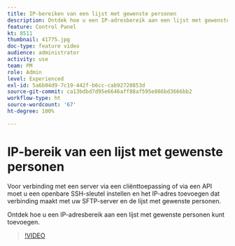 ```yaml
---
title: IP-bereiken van een lijst met gewenste personen
description: Ontdek hoe u een IP-adresbereik aan een lijst met gewenste personen kunt toevoegen.
feature: Control Panel
kt: 8511
thumbnail: 41775.jpg
doc-type: feature video
audience: administrator
activity: use
team: PM
role: Admin
level: Experienced
exl-id: 5a6b04d9-7c19-442f-b6cc-cab92720853d
source-git-commit: ca13bdbd7d95e6646aff88af595e866bd3666bb2
workflow-type: ht
source-wordcount: '67'
ht-degree: 100%

---
```


# IP-bereik van een lijst met gewenste personen

Voor verbinding met een server via een cliënttoepassing of via een API moet u een openbare SSH-sleutel instellen en het IP-adres toevoegen dat verbinding maakt met uw SFTP-server en de lijst met gewenste personen.

Ontdek hoe u een IP-adresbereik aan een lijst met gewenste personen kunt toevoegen.

>[!VIDEO](https://video.tv.adobe.com/v/41775?quality=12)

